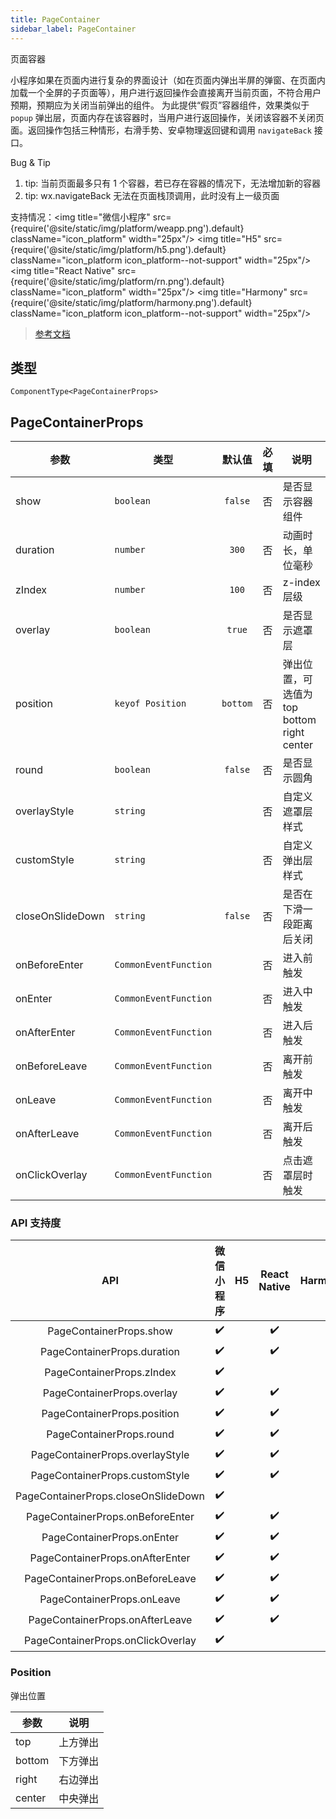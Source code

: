 ```yaml
---
title: PageContainer
sidebar_label: PageContainer
---
```


页面容器

小程序如果在页面内进行复杂的界面设计（如在页面内弹出半屏的弹窗、在页面内加载一个全屏的子页面等），用户进行返回操作会直接离开当前页面，不符合用户预期，预期应为关闭当前弹出的组件。
为此提供“假页”容器组件，效果类似于 `popup` 弹出层，页面内存在该容器时，当用户进行返回操作，关闭该容器不关闭页面。返回操作包括三种情形，右滑手势、安卓物理返回键和调用 `navigateBack` 接口。

Bug & Tip
 1. tip: 当前页面最多只有 1 个容器，若已存在容器的情况下，无法增加新的容器
 2. tip: wx.navigateBack 无法在页面栈顶调用，此时没有上一级页面

支持情况：<img title="微信小程序" src={require('@site/static/img/platform/weapp.png').default} className="icon_platform" width="25px"/> <img title="H5" src={require('@site/static/img/platform/h5.png').default} className="icon_platform icon_platform--not-support" width="25px"/> <img title="React Native" src={require('@site/static/img/platform/rn.png').default} className="icon_platform" width="25px"/> <img title="Harmony" src={require('@site/static/img/platform/harmony.png').default} className="icon_platform icon_platform--not-support" width="25px"/>

> [参考文档](https://developers.weixin.qq.com/miniprogram/dev/component/page-container.html)

## 类型

```tsx
ComponentType<PageContainerProps>
```

## PageContainerProps

| 参数 | 类型 | 默认值 | 必填 | 说明 |
| --- | --- | :---: | :---: | --- |
| show | `boolean` | `false` | 否 | 是否显示容器组件 |
| duration | `number` | `300` | 否 | 动画时长，单位毫秒 |
| zIndex | `number` | `100` | 否 | z-index 层级 |
| overlay | `boolean` | `true` | 否 | 是否显示遮罩层 |
| position | `keyof Position` | `bottom` | 否 | 弹出位置，可选值为 top bottom right center |
| round | `boolean` | `false` | 否 | 是否显示圆角 |
| overlayStyle | `string` |  | 否 | 自定义遮罩层样式 |
| customStyle | `string` |  | 否 | 自定义弹出层样式 |
| closeOnSlideDown | `string` | `false` | 否 | 是否在下滑一段距离后关闭 |
| onBeforeEnter | `CommonEventFunction` |  | 否 | 进入前触发 |
| onEnter | `CommonEventFunction` |  | 否 | 进入中触发 |
| onAfterEnter | `CommonEventFunction` |  | 否 | 进入后触发 |
| onBeforeLeave | `CommonEventFunction` |  | 否 | 离开前触发 |
| onLeave | `CommonEventFunction` |  | 否 | 离开中触发 |
| onAfterLeave | `CommonEventFunction` |  | 否 | 离开后触发 |
| onClickOverlay | `CommonEventFunction` |  | 否 | 点击遮罩层时触发 |

### API 支持度

| API | 微信小程序 | H5 | React Native | Harmony |
| :---: | :---: | :---: | :---: | :---: |
| PageContainerProps.show | ✔️ |  | ✔️ |  |
| PageContainerProps.duration | ✔️ |  | ✔️ |  |
| PageContainerProps.zIndex | ✔️ |  |  |  |
| PageContainerProps.overlay | ✔️ |  | ✔️ |  |
| PageContainerProps.position | ✔️ |  | ✔️ |  |
| PageContainerProps.round | ✔️ |  | ✔️ |  |
| PageContainerProps.overlayStyle | ✔️ |  | ✔️ |  |
| PageContainerProps.customStyle | ✔️ |  | ✔️ |  |
| PageContainerProps.closeOnSlideDown | ✔️ |  |  |  |
| PageContainerProps.onBeforeEnter | ✔️ |  | ✔️ |  |
| PageContainerProps.onEnter | ✔️ |  | ✔️ |  |
| PageContainerProps.onAfterEnter | ✔️ |  | ✔️ |  |
| PageContainerProps.onBeforeLeave | ✔️ |  | ✔️ |  |
| PageContainerProps.onLeave | ✔️ |  | ✔️ |  |
| PageContainerProps.onAfterLeave | ✔️ |  | ✔️ |  |
| PageContainerProps.onClickOverlay | ✔️ |  |  |  |

### Position

弹出位置

| 参数 | 说明 |
| --- | --- |
| top | 上方弹出 |
| bottom | 下方弹出 |
| right | 右边弹出 |
| center | 中央弹出 |

